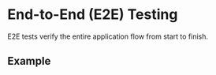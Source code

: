 # End-to-End (E2E) Testing

E2E tests verify the entire application flow from start to finish.

## Example